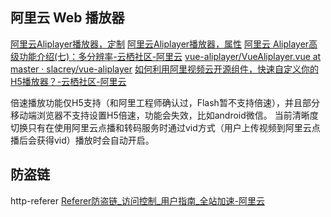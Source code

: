 ## 阿里云 Web 播放器

[阿里云Aliplayer播放器，定制](https://player.alicdn.com/aliplayer/setting/setting.html)
[阿里云Aliplayer播放器，属性](https://player.alicdn.com/aliplayer/docs/properties.html)
[阿里云 Aliplayer高级功能介绍(七)：多分辨率-云栖社区-阿里云](https://yq.aliyun.com/articles/687092)
[vue-aliplayer/VueAliplayer.vue at master · slacrey/vue-aliplayer](https://github.com/slacrey/vue-aliplayer/blob/master/src/VueAliplayer.vue)
[如何利用阿里视频云开源组件，快速自定义你的H5播放器？-云栖社区-阿里云](https://yq.aliyun.com/articles/626454)

倍速播放功能仅H5支持（和阿里工程师确认过，Flash暂不支持倍速），并且部分移动端浏览器不支持设置H5倍速，功能会失效，比如android微信。
当前清晰度切换只有在使用阿里云点播和转码服务时通过vid方式（用户上传视频到阿里云点播后会获得vid）播放时会自动开启。

## 防盗链
http-referer
[Referer防盗链_访问控制_用户指南_全站加速-阿里云](https://help.aliyun.com/document_detail/65105.html)
